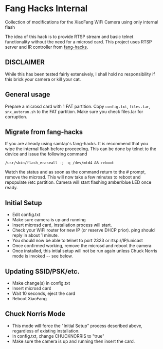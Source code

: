 # Fang Hacks Internal
Collection of modifications for the XiaoFang WiFi Camera using only internal flash

The idea of this hack is to provide RTSP stream and basic telnet functionality without the need for a microsd card. This project uses RTSP server and IR controller from [fang-hacks](https://github.com/samtap/fang-hacks).

## DISCLAIMER
While this has been tested fairly extensively, I shall hold no responsibility if this brick your camera or kill your cat.

## General usage
Prepare a microsd card with 1 FAT partition. Copy ```config.txt```, ```files.tar```, ```snx_autorun.sh``` to the FAT partition. Make sure you check files.tar for corruption.

## Migrate from fang-hacks 
If you are already using samtap's fang-hacks. It is recommend that you wipe the internal flash before proceeding. This can be done by telnet to the device and issue the following command

```/usr/sbin/flash_eraseall -j -q /dev/mtd4 && reboot```

Watch the status and as soon as the command return to the # prompt, remove the microsd. This will now take a few minutes to reboot and repopulate /etc partition. Camera will start flashing amber/blue LED once ready.

## Initial Setup
 - Edit config.txt
 - Make sure camera is up and running
 - Insert microsd card, installation process will start.
 - Check your WiFi router for new IP (or reserve DHCP prior). ping should reply in about 1 minute.
 - You should now be able to telnet to port 2323 or rtsp://IP/unicast
 - Once confirmed working, remove the microsd and reboot the camera
 - Once installed, this intial setup will not be run again unless Chuck Norris mode is invoked -- see below.

## Updating SSID/PSK/etc.
 - Make change(s) in config.txt
 - Insert microsd card
 - Wait 10 seconds, eject the card
 - Reboot XiaoFang

## Chuck Norris Mode
 - This mode will force the "Initial Setup" process described above, regardless of existing installation.
 - In config.txt, change CHUCKNORRIS to "true"
 - Make sure the camera is up and running then insert the card.
